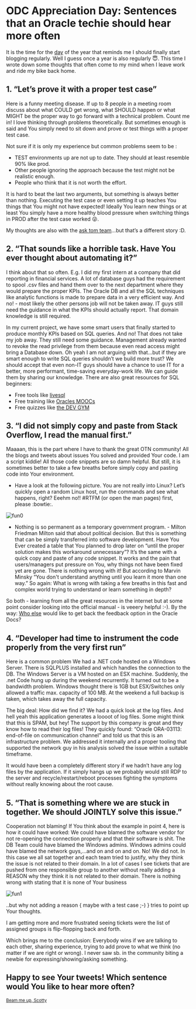 # ODC Appreciation Day: Sentences that an Oracle techie should hear more often

It is the time for the [day](https://twitter.com/hashtag/ThanksODC?src=hash) of the year that reminds me I should finally start blogging regularly. Well I guess once a year is also regularly :innocent:. This time I wrote down some thoughts that often come to  my mind when I leave work and ride my bike back home.

## 1.	“Let’s prove it with a proper test case”
Here is a funny meeting disease. If up to 8 people in a meeting room discuss about what COULD get wrong, what SHOULD happen or what MIGHT be the proper way to go forward with a technical problem. Count me in! I love thinking through problems theoretically. But sometimes enough is said and You simply need to sit down and prove or test things with a proper test case.

Not sure if it is only my experience but common problems seem to be :
* TEST environments up are not up to date. They should at least resemble 90% like prod.
* Other people ignoring the approach because the test might not be realistic enough.
* People who think that it is not worth the effort.

It is hard to beat the last two arguments, but something is always better than nothing. Executing the test case or even setting it up teaches You things that You might not have expected! Ideally You learn new things or at least You simply have a more healthy blood pressure when switching things in PROD after the test case worked :stuck_out_tongue_winking_eye:.

My thoughts are also with the [ask tom team](https://twitter.com/connor_mc_d/status/1036875819379904512)...but that’s a different story :D.

## 2.	“That sounds like a horrible task. Have You ever thought about automating it?”
I think about that so often. E.g. I did my first intern at a company that did reporting in financial services. A lot of database guys had the requirement to spool .csv files and hand them over to the next department where they would prepare the proper KPIs.
The Oracle DB and all the SQL techniques like analytic functions is made to prepare data in a very efficient way. And no! - most likely the other persons job will not be taken away. IT guys still need the guidance in what the KPIs should actually report. That domain knowledge is still required.

In my current project, we have some smart users that finally started to produce monthly KPIs based on SQL queries. And no! That does not take my job away. They still need some guidance. Management already wanted to revoke the read privilege from them because even read access might bring a Database down. Oh yeah I am not arguing with that...but if they are smart enough to write SQL queries shouldn’t we build more trust? We should accept that even non-IT guys should have a chance to use IT for a better, more performant, time-saving everyday-work life. We can guide them by sharing our knowledge. There are also great resources for SQL beginners:
* Free tools like [livesql](https://livesql.oracle.com/apex/f?p=590:1000)
* Free training like [Oracles MOOCs](https://blogs.oracle.com/developers/learn-sql-with-this-free-online-12-week-course)
* Free quizzes like [the DEV GYM](https://devgym.oracle.com/pls/apex/f?p=10001:2001::::2001::)


## 3.	“I did not simply copy and paste from Stack Overflow, I read the manual first.”

Maaaan, this is the part where I have to thank the great OTN community! All the blogs and tweets about issues You solved and provided Your code. I am a script kiddie! All those code snippets are so damn helpful. 
But still, it is sometimes better to take a few breaths before simply copy and pasting code into Your environment.

* Have a look at the following picture. You are not really into Linux? Let’s quickly open a random Linux host, run the commands and see what happens, right? Eeehm no!! #RTFM (or open the man pages) first, please :bowtie:.

![fun0](https://www.cyberciti.biz/media/new/cms/2017/05/russian-bash-code.jpg)

* Nothing is so permanent as a temporary government program. - Milton Friedman
Milton said that about political decision. But this is something that can be simply transferred into software development. Have You Ever created a table that You planned to drop later on “until the proper solution makes this workaround unnecessary”? It’s the same with a quick copy and paste of any code snippet. It works and the pain that users/managers put pressure on You, why things not have been fixed yet are gone. There is nothing wrong with it! But according to Marvin Minsky “You don't understand anything until you learn it more than one way.” So again: What is wrong with taking a few breaths in this fast and complex world trying to understand or learn something in depth?

So both - learning from all the great resources in the internet but at some point consider looking into the official manual - is veeery helpful :-). 
By the way: [Who else](https://twitter.com/FranckPachot/status/1049673933472055296) would like to get back the feedback option in the Oracle Docs? 

## 4.	“Developer had time to instrument the code properly from the very first run”
Here is a common problem
We had a .NET code hosted on a Windows Server. There is SQLPLUS installed and which handles the connection to the DB. The Windows Server is a VM hosted on an ESX machine. Suddenly, the .net Code hung up during the weekend recurrently.
It turned out to be a bandwidth problem. Windows thought there is 1GB but ESX/Switches only allowed a traffic max. capacity of 100 MB. At the weekend a full backup is taken, which takes away the full capacity.

The big deal: How did we find it? 
We had a quick look at the log files. And hell yeah this application generates a loooot of log files. Some might think that this is SPAM, but hey! The support by this company is great and they know how to read their log files! They quickly found: “Oracle ORA-03113: end-of-file on communication channel” and told us that this is an infrastructure problem. We addressed it internally and a proper tooling that supported the network guy in his analysis solved the issue within a suitable timeframe.

It would have been a completely different story if we hadn’t have any log files by the application. If it simply hangs up we probably would still RDP to the server and recycle/restart/reboot processes fighting the symptoms without really knowing about the root cause.

## 5.	“That is something where we are stuck in together. We should JOINTLY solve this issue.”
Cooperation not blaming! If You think about the example in point 4, here is how it could have worked: We could have blamed the software vendor for not re-opening the connection properly and that their software is shit. The DB Team could have blamed the Windows admins. Windows admins could have blamed the network guys,...and on and on and on. No! We did not. In this case we all sat together and each team tried to justify, why they think the issue is not related to their domain. In a lot of cases I see tickets that are pushed from one responsible group to another without really adding a REASON why they think it is not related to their domain. There is nothing wrong with stating that it is none of Your business 

![fun1](https://i.kym-cdn.com/photos/images/newsfeed/000/782/935/ce2.png)

..but why not adding a reason { maybe with a test case ;-) } tries to point up Your thoughts.

I am getting more and more frustrated seeing tickets were the list of assigned groups is flip-flopping back and forth. 

Which brings me to the conclusion: Everybody wins if we  are talking to each other, sharing experience, trying to add prove to what we think (no matter if we are right or wrong). I never saw sb. in the community biting a newbie for expressing/showing/asking something. 

## Happy to see Your tweets! Which sentence would You like to hear more often?

<sup>[Beam me up, Scotty](https://gassenmj.github.io)<sup>
